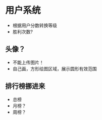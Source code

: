 # 用户系统

 - 根据用户分数转换等级
 - 胜利次数?

## 头像？
 - 不能上传图片！
 - 自己画，方形绘图区域，展示圆形有效范围


## 排行榜挪进来
 - 总榜
 - 月榜？
 - 周榜？